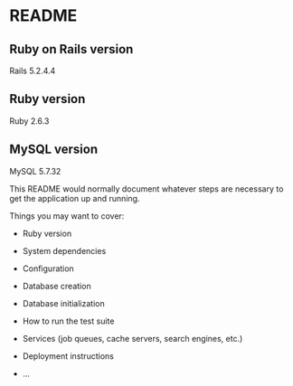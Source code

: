 # README

## Ruby on Rails version
Rails 5.2.4.4

## Ruby version
Ruby 2.6.3

## MySQL version
MySQL 5.7.32

This README would normally document whatever steps are necessary to get the
application up and running.

Things you may want to cover:

* Ruby version

* System dependencies

* Configuration

* Database creation

* Database initialization

* How to run the test suite

* Services (job queues, cache servers, search engines, etc.)

* Deployment instructions

* ...
